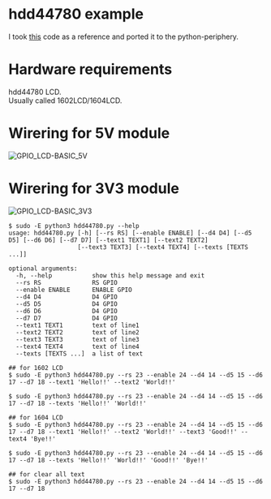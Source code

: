 # hdd44780 example   
I took [this](https://www.raspberrypi-spy.co.uk/2012/07/16x2-lcd-module-control-using-python/) code as a reference and ported it to the python-periphery.   

# Hardware requirements
hdd44780 LCD.   
Usually called 1602LCD/1604LCD.   

# Wirering for 5V module
![GPIO_LCD-BASIC_5V](https://github.com/nopnop2002/python-periphery-example/assets/6020549/525468ae-89e9-445c-ba44-644ffe14958a)

# Wirering for 3V3 module
![GPIO_LCD-BASIC_3V3](https://github.com/nopnop2002/python-periphery-example/assets/6020549/379087b1-9916-46ad-a026-340d9dc16205)


```
$ sudo -E python3 hdd44780.py --help
usage: hdd44780.py [-h] [--rs RS] [--enable ENABLE] [--d4 D4] [--d5 D5] [--d6 D6] [--d7 D7] [--text1 TEXT1] [--text2 TEXT2]
                   [--text3 TEXT3] [--text4 TEXT4] [--texts [TEXTS ...]]

optional arguments:
  -h, --help           show this help message and exit
  --rs RS              RS GPIO
  --enable ENABLE      ENABLE GPIO
  --d4 D4              D4 GPIO
  --d5 D5              D4 GPIO
  --d6 D6              D4 GPIO
  --d7 D7              D4 GPIO
  --text1 TEXT1        text of line1
  --text2 TEXT2        text of line2
  --text3 TEXT3        text of line3
  --text4 TEXT4        text of line4
  --texts [TEXTS ...]  a list of text

## for 1602 LCD
$ sudo -E python3 hdd44780.py --rs 23 --enable 24 --d4 14 --d5 15 --d6 17 --d7 18 --text1 'Hello!!' --text2 'World!!'

$ sudo -E python3 hdd44780.py --rs 23 --enable 24 --d4 14 --d5 15 --d6 17 --d7 18 --texts 'Hello!!' 'World!!'

## for 1604 LCD
$ sudo -E python3 hdd44780.py --rs 23 --enable 24 --d4 14 --d5 15 --d6 17 --d7 18 --text1 'Hello!!' --text2 'World!!' --text3 'Good!!' --text4 'Bye!!'

$ sudo -E python3 hdd44780.py --rs 23 --enable 24 --d4 14 --d5 15 --d6 17 --d7 18 --texts 'Hello!!' 'World!!' 'Good!!' 'Bye!!'

## for clear all text
$ sudo -E python3 hdd44780.py --rs 23 --enable 24 --d4 14 --d5 15 --d6 17 --d7 18
```
